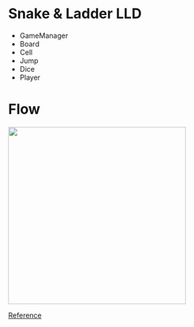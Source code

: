 # Snake & Ladder LLD 
- GameManager
- Board
- Cell
- Jump
- Dice
- Player



# Flow
<img src="" width="360" height="360" />

[Reference](https://www.youtube.com/c/ConceptCoding)